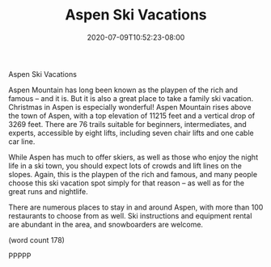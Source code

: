 ﻿---
title: "Aspen Ski Vacations"
date: 2020-07-09T10:52:23-08:00
description: "ski vacations Tips for Web Success"
featured_image: "/images/ski vacations.jpg"
tags: ["ski vacations"]
---

Aspen Ski Vacations

Aspen Mountain has long been known as the playpen 
of the rich and famous – and it is. But it is also a 
great place to take a family ski vacation. Christmas 
in Aspen is especially wonderful! Aspen Mountain 
rises above the town of Aspen, with a top elevation 
of 11215 feet and a vertical drop of 3269 feet. There 
are 76 trails suitable for beginners, intermediates, 
and experts, accessible by eight lifts, including 
seven chair lifts and one cable car line.

While Aspen has much to offer skiers, as well as 
those who enjoy the night life in a ski town, you 
should expect lots of crowds and lift lines on the 
slopes. Again, this is the playpen of the rich and 
famous, and many people choose this ski vacation 
spot simply for that reason – as well as for the great 
runs and nightlife.

There are numerous places to stay in and around 
Aspen, with more than 100 restaurants to choose 
from as well. Ski instructions and equipment rental 
are abundant in the area, and snowboarders are 
welcome.

(word count 178)

PPPPP

